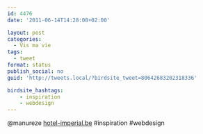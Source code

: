 ```yaml
---
id: 4476
date: '2011-06-14T14:28:08+02:00'

layout: post
categories:
  - Vis ma vie
tags:
  - tweet
format: status
publish_social: no
guid: 'http://tweets.local/?birdsite_tweet=80642683202318336'

birdsite_hashtags:
    - inspiration
    - webdesign
---
```


@manureze [hotel-imperial.be](http://www.hotel-imperial.be/) #inspiration #webdesign